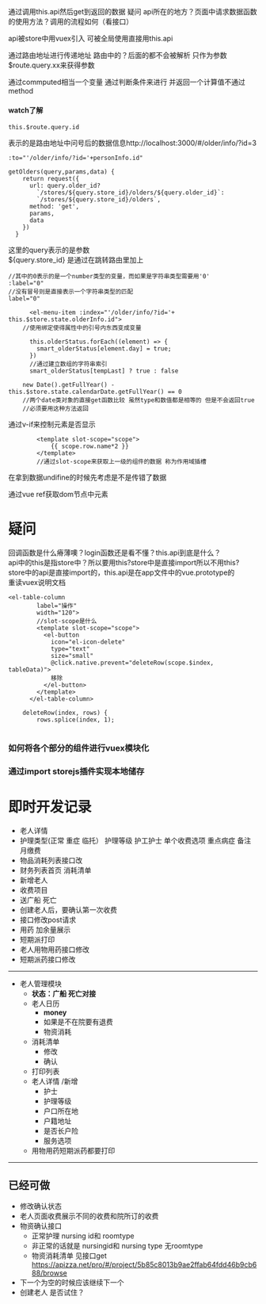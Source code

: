 通过调用this.api然后get到返回的数据 
疑问 api所在的地方？页面中请求数据函数的使用方法？调用的流程如何（看接口）

api被store中用vuex引入 可被全局使用直接用this.api

通过路由地址进行传递地址 路由中的？后面的都不会被解析 只作为参数$route.query.xx来获得参数

通过commputed相当一个变量 通过判断条件来进行 并返回一个计算值不通过method
#### watch了解  

~~~
this.$route.query.id
~~~
表示的是路由地址中问号后的数据信息http://localhost:3000/#/older/info/?id=3<br>
~~~
:to="'/older/info/?id='+personInfo.id"
~~~
~~~
getOlders(query,params,data) {
    return request({
      url: query.older_id?
        `/stores/${query.store_id}/olders/${query.older_id}`:
        `/stores/${query.store_id}/olders`,
      method: 'get',
      params,
      data
    })
  }
~~~  
这里的query表示的是参数<br>
${query.store_id} 是通过在跳转路由里加上
~~~
//其中的0表示的是一个number类型的变量，而如果是字符串类型需要用'0'
:label="0"
//没有冒号则是直接表示一个字符串类型的匹配
label="0"
~~~

~~~
      <el-menu-item :index="'/older/info/?id='+ this.$store.state.olderInfo.id">
    //使用绑定使得属性中的引号内东西变成变量
~~~

~~~
      this.olderStatus.forEach((element) => {
        smart_olderStatus[element.day] = true;
      })
      //通过建立数组的字符串索引
      smart_olderStatus[tempLast] ? true : false
~~~

~~~
    new Date().getFullYear() - this.$store.state.calendarDate.getFullYear() == 0
    //两个date类对象的直接get函数比较 虽然type和数值都是相等的 但是不会返回true
    //必须要用这种方法返回
~~~

通过v-if来控制元素是否显示

~~~
        <template slot-scope="scope">
            {{ scope.row.name*2 }}
        </template>
        //通过slot-scope来获取上一级的组件的数据 称为作用域插槽
~~~
      
在拿到数据undifine的时候先考虑是不是传错了数据

通过vue ref获取dom节点中元素
# 疑问
回调函数是什么瘠薄噢？login函数还是看不懂？this.api到底是什么？  
api中的this是指store中？所以要用this?store中是直接import所以不用this?  
store中的api是直接import的，this.api是在app文件中的vue.prototype的  
重读vuex说明文档
~~~
<el-table-column
        label="操作"
        width="120">
        //slot-scope是什么
        <template slot-scope="scope">
          <el-button
            icon="el-icon-delete"
            type="text"
            size="small"
            @click.native.prevent="deleteRow(scope.$index, tableData)">
            移除
          </el-button>
        </template>
      </el-table-column>
      
    deleteRow(index, rows) {
        rows.splice(index, 1);
      
~~~
### 如何将各个部分的组件进行vuex模块化
### 通过import storejs插件实现本地储存
# 即时开发记录
+ 老人详情  
+ 护理类型(正常 重症 临托） 护理等级 护工护士 单个收费选项 重点病症 备注 月缴费   
+ 物品消耗列表接口改  
+ 财务列表首页 消耗清单
+ 新增老人  
+ 收费项目
+ 送广船 死亡  
+ 创建老人后，要确认第一次收费
+ 接口修改post请求
+ 用药 加余量展示
+ 短期派打印
+ 老人用物用药接口修改
+ 短期派药接口修改

---
+ 老人管理模块
  + **状态：广船 死亡对接**
  + 老人日历
    + **money**
    + 如果是不在院要有退费
    + 物资消耗
  + 消耗清单
    + 修改
    + 确认
  + 打印列表
  + 老人详情 /新增
    + 护士
    + 护理等级
    + 户口所在地
    + 户籍地址
    + 是否长户险
    + 服务选项
  + 用物用药短期派药都要打印
--- 
## 已经可做
+ 修改确认状态
+ 老人页面收费展示不同的收费和院所订的收费
+ 物资确认接口 
  + 正常护理 nursing id和 roomtype
  + 非正常的话就是 nursingid和 nursing type  无roomtype
  + 物资消耗清单 见接口get https://apizza.net/pro/#/project/5b85c8013b9ae2ffab64fdd46b9cb688/browse
+ 下一个为空的时候应该继续下一个
+ 创建老人 是否试住？
